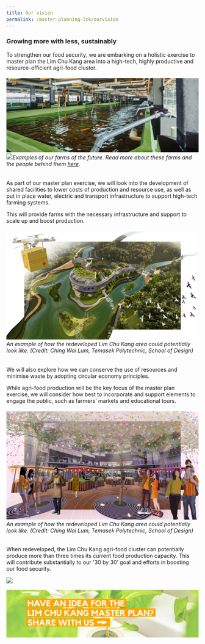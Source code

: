 ```yaml
---
title: Our vision
permalink: /master-planning-lck/ourvision
---
```

### Growing more with less, sustainably

To strengthen our food security, we are embarking on a holistic exercise to master plan the Lim Chu Kang area into a high-tech, highly productive and resource-efficient agri-food cluster.  

###### ![](/images/02-farming-fish-land.png) ![](/images/veg%20farm%2002.png)Examples of our farms of the future. Read more about these farms and the  people behind them [here](https://www.sfa.gov.sg/fromSGtoSG/farms).

As part of our master plan exercise, we will look into the development of shared facilities to lower costs of production and resource use, as well as put in place water, electric and transport infrastructure to support high-tech farming systems. 

This will provide farms with the necessary infrastructure and support to scale up and boost production.
###### ![](/images/aerial_ching%20wai%20lum.jpg)An example of how the redeveloped Lim Chu Kang area could potentially look like. (Credit: Ching Wai Lum, Temasek Polytechnic, School of Design)

We will also explore how we can conserve the use of resources and minimise waste by adopting circular economy principles. 

While agri-food production will be the key focus of the master plan exercise, we will consider how best to incorporate and support elements to engage the public, such as farmers’ markets and educational tours.

###### ![](/images/market_ching%20wai%20lum.JPG) An example of how the redeveloped Lim Chu Kang area could potentially look like. (Credit: Ching Wai Lum, Temasek Polytechnic, School of Design)

When redeveloped, the Lim Chu Kang agri-food cluster can potentially produce more than three times its current food production capacity. This will contribute substantially to our '30 by 30’ goal and efforts in boosting our food security.

![](/images/lckmp01.png)

[![](/images/lckmpideas.png)](https://form.gov.sg/#!/60829e0cc3ed7d0011ad49db)